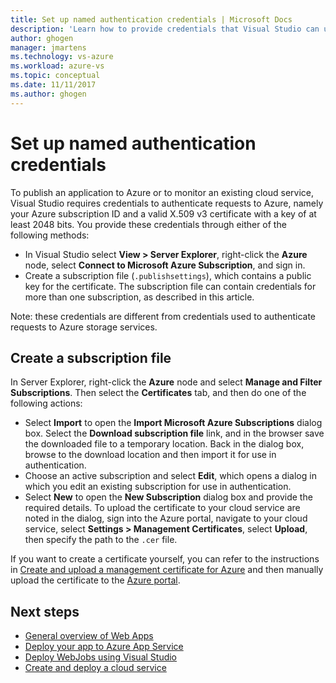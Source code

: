 ```yaml
---
title: Set up named authentication credentials | Microsoft Docs
description: 'Learn how to provide credentials that Visual Studio can use to authenticate requests to Azure, so you can publish an application to Azure from Visual Studio or monitor an existing cloud service.'
author: ghogen
manager: jmartens
ms.technology: vs-azure
ms.workload: azure-vs
ms.topic: conceptual
ms.date: 11/11/2017
ms.author: ghogen
---
```

# Set up named authentication credentials

To publish an application to Azure or to monitor an existing cloud service, Visual Studio requires credentials to authenticate requests to Azure, namely your Azure subscription ID and a valid X.509 v3 certificate with a key of at least 2048 bits. You provide these credentials through either of the following methods:

- In Visual Studio select **View > Server Explorer**, right-click the **Azure** node, select **Connect to Microsoft Azure Subscription**, and sign in.
- Create a subscription file (`.publishsettings`), which contains a public key for the certificate. The subscription file can contain credentials for more than one subscription, as described in this article.

Note: these credentials are different from credentials used to authenticate requests to Azure storage services.

## Create a subscription file

In Server Explorer, right-click the **Azure** node and select **Manage and Filter Subscriptions**. Then select the **Certificates** tab, and then do one of the following actions:

- Select **Import** to open the **Import Microsoft Azure Subscriptions** dialog box. Select the **Download subscription file** link, and in the browser save the downloaded file to a temporary location. Back in the dialog box, browse to the download location and then import it for use in authentication.
- Choose an active subscription and select **Edit**, which opens a dialog in which you edit an existing subscription for use in authentication.
- Select **New** to open the **New Subscription** dialog box and provide the required details. To upload the certificate to your cloud service are noted in the dialog, sign into the Azure portal, navigate to your cloud service, select **Settings > Management Certificates**, select **Upload**, then specify the path to the `.cer` file.

If you want to create a certificate yourself, you can refer to the instructions in [Create and upload a management certificate for Azure](/azure/cloud-services/cloud-services-certs-create) and then manually upload the certificate to the [Azure portal](https://portal.azure.com/).

## Next steps

- [General overview of Web Apps](/azure/app-service/)
- [Deploy your app to Azure App Service](/azure/app-service/app-service-deploy-local-git)
- [Deploy WebJobs using Visual Studio](/azure/app-service/websites-dotnet-deploy-webjobs)
- [Create and deploy a cloud service](/azure/cloud-services/cloud-services-how-to-create-deploy-portal)

